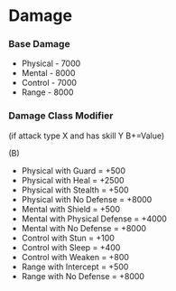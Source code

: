 # Damage



### Base Damage <a href="#_78ssflvqfzz7" id="_78ssflvqfzz7"></a>

* Physical - 7000
* Mental - 8000
* Control - 7000
* Range - 8000

### Damage Class Modifier <a href="#_4u8izfenwsem" id="_4u8izfenwsem"></a>

(if attack type X and has skill Y B+=Value)

(B)

* Physical with Guard = +500
* Physical with Heal = +2500
* Physical with Stealth = +500
* Physical with No Defense = +8000
* Mental with Shield = +500
* Mental with Physical Defense = +4000
* Mental with No Defense = +8000
* Control with Stun = +100
* Control with Sleep = +400
* Control with Weaken = +800
* Range with Intercept = +500
* Range with No Defense = +8000
